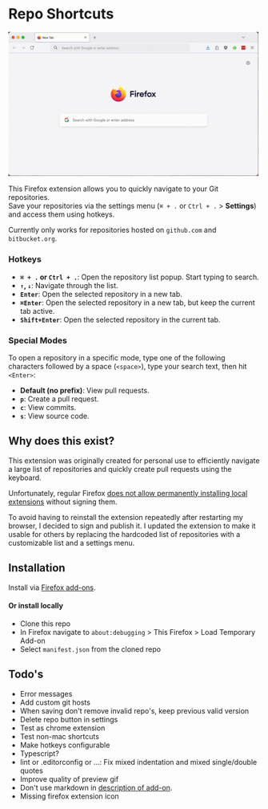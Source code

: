 # Repo Shortcuts
<img src="./preview.gif" width="500" />

This Firefox extension allows you to quickly navigate to your Git repositories.  
Save your repositories via the settings menu (`⌘ + .` or `Ctrl + .` > **Settings**) and access them using hotkeys.

Currently only works for repositories hosted on `github.com` and `bitbucket.org`.

### Hotkeys
- **`⌘ + .` or `Ctrl + .`**: Open the repository list popup. Start typing to search.  
- **`↑`, `↓`**: Navigate through the list.  
- **`Enter`**: Open the selected repository in a new tab.  
- **`⌘Enter`**: Open the selected repository in a new tab, but keep the current tab active.  
- **`Shift+Enter`**: Open the selected repository in the current tab.  

### Special Modes
To open a repository in a specific mode, type one of the following characters followed by a space (`<space>`), type your search text, then hit `<Enter>`:  
- **Default (no prefix)**: View pull requests.  
- **`p`**: Create a pull request.  
- **`c`**: View commits.  
- **`s`**: View source code.  

## Why does this exist?
This extension was originally created for personal use to efficiently navigate a large list of repositories and quickly create pull requests using the keyboard.  

Unfortunately, regular Firefox [does not allow permanently installing local extensions](https://stackoverflow.com/questions/47363481/install-a-personal-firefox-web-extension-permanently) without signing them.

To avoid having to reinstall the extension repeatedly after restarting my browser, I decided to sign and publish it. I updated the extension to make it usable for others by replacing the hardcoded list of repositories with a customizable list and a settings menu.

## Installation
Install via [Firefox add-ons](https://addons.mozilla.org/en-US/firefox/addon/repo-shortcuts/).

#### Or install locally
* Clone this repo
* In Firefox navigate to `about:debugging` > This Firefox > Load Temporary Add-on
* Select `manifest.json` from the cloned repo

## Todo's
* Error messages
* Add custom git hosts
* When saving don't remove invalid repo's, keep previous valid version
* Delete repo button in settings
* Test as chrome extension
* Test non-mac shortcuts
* Make hotkeys configurable
* Typescript?
* lint or .editorconfig or ...: Fix mixed indentation and mixed single/double quotes
* Improve quality of preview gif
* Don't use markdown in [description of add-on](https://addons.mozilla.org/en-US/firefox/addon/repo-shortcuts/).
* Missing firefox extension icon
